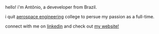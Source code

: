 hello! i'm Antônio, a deveveloper from Brazil.

i quit [aerospace engineering](https://ufmg.br/cursos/graduacao/2399/91514) college to persue my passion as a full-time.

connect with me on [linkedin](https://www.linkedin.com/in/antoniopataro/) and check out [my website!](https://www.antoniopataro.dev)
